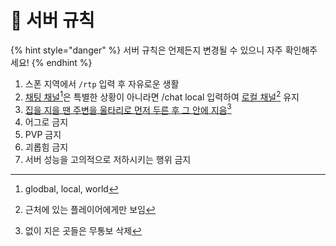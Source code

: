# 🥥 서버 규칙

{% hint style="danger" %}
서버 규칙은 언제든지 변경될 수 있으니 자주 확인해주세요!
{% endhint %}

1. 스폰 지역에서 `/rtp` 입력 후 자유로운 생활
2. [채팅 채널](#user-content-fn-1)[^1]은 특별한 상황이 아니라면 /chat local 입력하여 [로컬 채널](#user-content-fn-2)[^2] 유지
3. [집을 지을 땐 주변을 울타리로 먼저 두른 후 그 안에 지음](#user-content-fn-3)[^3]
4. 어그로 금지
5. PVP 금지
6. 괴롭힘 금지
7. 서버 성능을 고의적으로 저하시키는 행위 금지

[^1]: glodbal, local, world

[^2]: 근처에 있는 플레이어에게만 보임

[^3]: 없이 지은 곳들은 무통보 삭제
